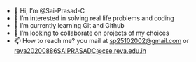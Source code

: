 - 👋 Hi, I’m @Sai-Prasad-C
- 👀 I’m interested in solving real life problems and coding
- 🌱 I’m currently learning Git and Github
- 💞️ I’m looking to collaborate on projects of my choices
- 📫 How to reach me? you mail at sp25102002@gmail.com or reva20200886SAIPRASADC@cse.reva.edu.in

<!---
Sai-Prasad-C/Sai-Prasad-C is a ✨ special ✨ repository because its `README.md` (this file) appears on your GitHub profile.
You can click the Preview link to take a look at your changes.
--->
